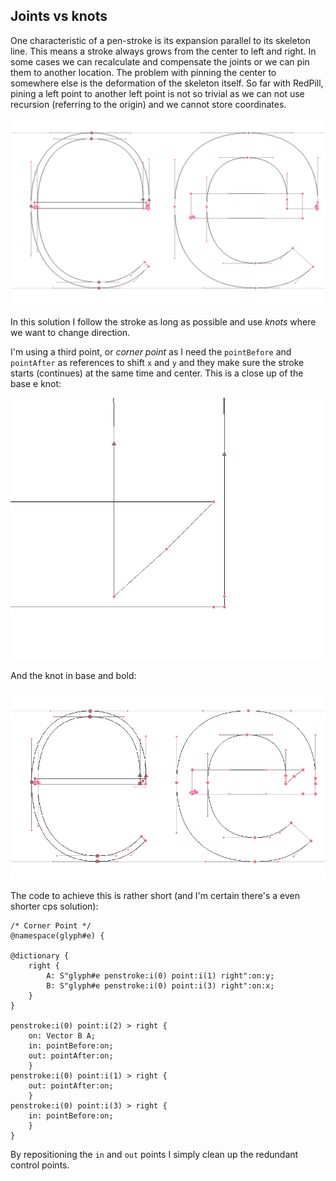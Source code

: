 ## Joints vs knots

One characteristic of a pen-stroke is its expansion  parallel to its skeleton line. This means a stroke always grows from the center to left and right. In some cases we can recalculate and compensate the joints or we can pin them to another location. The problem with pinning the center to somewhere else is the deformation of the skeleton itself. So far with RedPill, pining a left point to another left point is not so trivial as we can not use recursion (referring to the origin) and we cannot store coordinates. 

![image](joint-e.png) 

In this solution I follow the stroke as long as possible and use *knots* where we want to change direction.

I'm using a third point, or *corner point* as I need the `pointBefore` and `pointAfter` as references to shift `x` and `y` and they make sure the stroke starts (continues) at the same time and center. This is a close up of the base e knot:

![image](knot.png) 

And the knot in base and bold:

![image](knot-e.png) 
  
 
The code to achieve this is rather short (and I'm certain there's a even shorter cps solution):

	/* Corner Point */
	@namespace(glyph#e) {
	
	@dictionary {
	    right {
	        A: S"glyph#e penstroke:i(0) point:i(1) right":on:y;
	        B: S"glyph#e penstroke:i(0) point:i(3) right":on:x;
	    }
	}
	
	penstroke:i(0) point:i(2) > right {
	    on: Vector B A;
	    in: pointBefore:on;
	    out: pointAfter:on;
	    }
	penstroke:i(0) point:i(1) > right {
	    out: pointAfter:on;
	    }
	penstroke:i(0) point:i(3) > right {
	    in: pointBefore:on;
	    }    
	}
	
By repositioning the `in` and `out` points I simply clean up the redundant control points.